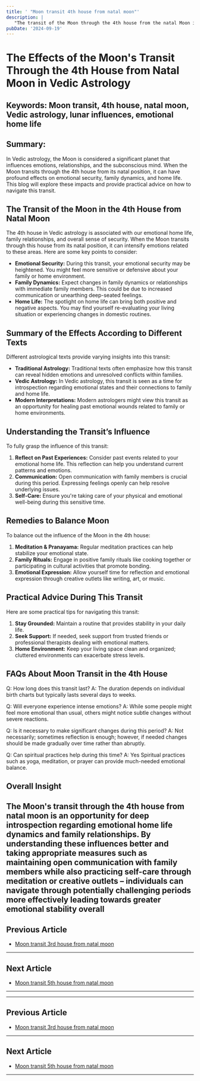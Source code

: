 ```yaml
---
title: ' "Moon transit 4th house from natal moon"'
description: |
   "The transit of the Moon through the 4th house from the natal Moon is often challenging
pubDate: '2024-09-19'
---
```


# The Effects of the Moon's Transit Through the 4th House from Natal Moon in Vedic Astrology

## Keywords: Moon transit, 4th house, natal moon, Vedic astrology, lunar influences, emotional home life

## Summary:
In Vedic astrology, the Moon is considered a significant planet that influences emotions, relationships, and the subconscious mind. When the Moon transits through the 4th house from its natal position, it can have profound effects on emotional security, family dynamics, and home life. This blog will explore these impacts and provide practical advice on how to navigate this transit.

## The Transit of the Moon in the 4th House from Natal Moon

The 4th house in Vedic astrology is associated with our emotional home life, family relationships, and overall sense of security. When the Moon transits through this house from its natal position, it can intensify emotions related to these areas. Here are some key points to consider:

- **Emotional Security:** During this transit, your emotional security may be heightened. You might feel more sensitive or defensive about your family or home environment.
- **Family Dynamics:** Expect changes in family dynamics or relationships with immediate family members. This could be due to increased communication or unearthing deep-seated feelings.
- **Home Life:** The spotlight on home life can bring both positive and negative aspects. You may find yourself re-evaluating your living situation or experiencing changes in domestic routines.

## Summary of the Effects According to Different Texts

Different astrological texts provide varying insights into this transit:

- **Traditional Astrology:** Traditional texts often emphasize how this transit can reveal hidden emotions and unresolved conflicts within families.
- **Vedic Astrology:** In Vedic astrology, this transit is seen as a time for introspection regarding emotional states and their connections to family and home life.
- **Modern Interpretations:** Modern astrologers might view this transit as an opportunity for healing past emotional wounds related to family or home environments.

## Understanding the Transit’s Influence

To fully grasp the influence of this transit:

1. **Reflect on Past Experiences:** Consider past events related to your emotional home life. This reflection can help you understand current patterns and emotions.
2. **Communication:** Open communication with family members is crucial during this period. Expressing feelings openly can help resolve underlying issues.
3. **Self-Care:** Ensure you're taking care of your physical and emotional well-being during this sensitive time.

## Remedies to Balance Moon

To balance out the influence of the Moon in the 4th house:

1. **Meditation & Pranayama:** Regular meditation practices can help stabilize your emotional state.
2. **Family Rituals:** Engage in positive family rituals like cooking together or participating in cultural activities that promote bonding.
3. **Emotional Expression:** Allow yourself time for reflection and emotional expression through creative outlets like writing, art, or music.

## Practical Advice During This Transit

Here are some practical tips for navigating this transit:

1. **Stay Grounded:** Maintain a routine that provides stability in your daily life.
2. **Seek Support:** If needed, seek support from trusted friends or professional therapists dealing with emotional matters.
3. **Home Environment:** Keep your living space clean and organized; cluttered environments can exacerbate stress levels.

## FAQs About Moon Transit in the 4th House

Q: How long does this transit last?
A: The duration depends on individual birth charts but typically lasts several days to weeks.

Q: Will everyone experience intense emotions?
A: While some people might feel more emotional than usual, others might notice subtle changes without severe reactions.

Q: Is it necessary to make significant changes during this period?
A: Not necessarily; sometimes reflection is enough; however, if needed changes should be made gradually over time rather than abruptly.

Q: Can spiritual practices help during this time?
A: Yes Spiritual practices such as yoga, meditation, or prayer can provide much-needed emotional balance.

## Overall Insight

The Moon's transit through the 4th house from natal moon is an opportunity for deep introspection regarding emotional home life dynamics and family relationships. By understanding these influences better and taking appropriate measures such as maintaining open communication with family members while also practicing self-care through meditation or creative outlets – individuals can navigate through potentially challenging periods more effectively leading towards greater emotional stability overall
---

## Previous Article
- [Moon transit 3rd house from natal moon](200103_Moon_transit_3rd_house_from_natal_moon.md)

---

## Next Article
- [Moon transit 5th house from natal moon](200105_Moon_transit_5th_house_from_natal_moon.md)

---
---

## Previous Article
- [Moon transit 3rd house from natal moon](200103_Moon_transit_3rd_house_from_natal_moon.md)

---

## Next Article
- [Moon transit 5th house from natal moon](200105_Moon_transit_5th_house_from_natal_moon.md)

---
